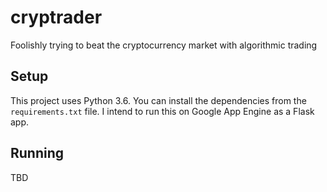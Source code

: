 # cryptrader

Foolishly trying to beat the cryptocurrency market with algorithmic trading

## Setup

This project uses Python 3.6. You can install the dependencies from the
`requirements.txt` file. I intend to run this on Google App Engine as a 
Flask app.

## Running

TBD
